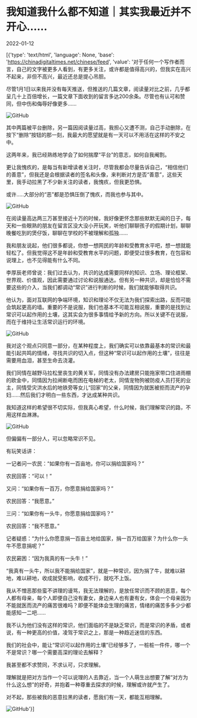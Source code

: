 # 我知道我什么都不知道｜其实我最近并不开心……

2022-01-12

[{'type': 'text/html', 'language': None, 'base': 'https://chinadigitaltimes.net/chinese/feed', 'value': '对于任何一个写作者而言，自己的文字被更多人看到，有更多关注，或许都是值得高兴的，但我实在高兴不起来，非但不高兴，最近还总是提心吊胆。

尽管1月1日以来我并没有每天推送，但推送的几篇文章，阅读量对比之前，几乎都呈几十上百倍增长，一篇文章下面收到的留言多达200余条。尽管也有认可和赞同，但中伤和侮辱好像更多&#8230;&#8230;

![GitHub](https://chinadigitaltimes.net/chinese/files/2022/01/post-675694-61de85f8f34ed.)

其中两篇被平台删除，另一篇因阅读量过高，我担心又遭不测，自己手动删除，在按下“删除”按钮的那一刻，我最大的愿望就是有一天可以不用活在这样的不安之中。

这两年来，我已经熟练地学会了如何揣摩“平台”的意志，如何自我阉割。

更让我愧疚的，是每当有新增读者关注时，尽管我都会尽量告诉自己，“相信他们的善意”，但我还是会根据读者的签名和头像，来判断对方是否“善意”，这些天里，我手动拉黑了不少新关注的读者，我愧疚，但我更恐惧。

或许&#8230;..大部分的“恶”都是恐惧压倒了愧疚，而我也参与其中。

![GitHub](https://chinadigitaltimes.net/chinese/files/2022/01/post-675694-61de85f90674f.)

在阅读量高达两三万甚至接近十万的时候，我好像更怀念那些默默无闻的日子，每天和一些眼熟的朋友在留言区没大没小开玩笑，听他们聊聊孩子的假期计划，聊聊晚餐吃到的煲仔饭，聊聊在学校的不被理解和孤独&#8230;&#8230;

我和朋友说起，他们很多都说，你想一想网民的年龄和受教育水平吧，想一想就能轻松了。但我觉得这不是年龄和受教育水平的问题，即便受过很多教育，在包容和说理上，也不见得能有什么不同。

李厚辰老师曾说：我们过去认为，共识的达成需要同样的知识、立场、理论框架、世界观、价值观，因此需要通过讨论和说服通达。但有另一种共识，却是恰恰不需要这些的介入，当我们都调动“常识”进行判断的时候，我们就能够取得共识。

他认为，面对互联网的争端环境，知识和理论不仅无法为我们探索出路，反而可能会筑起更高的墙。重要的不是说服，我们也基本不可能互相说服，重要的是找到让常识可以起作用的土壤，这其实会为很多事情给予新的方向。所以关键不在说服，而在于维持让生活常识运行的环境。

![GitHub](https://chinadigitaltimes.net/chinese/files/2022/01/post-675694-61de85f90e2b1.)

我对这个观点只同意一部分，在某种程度上，我们确实可以依靠最基本的常识和最能引起共鸣的情绪，寻找共识的切入点，但这种“常识可以起作用的土壤”，往往是需要用血泪，甚至生命去浇灌。

我们同情在越野马拉松里丧生的黄关军，同情没有办法建房只能拖家带口住进雨棚的欧金中，同情因为拉闸断电而困在电梯的老太，同情宠物狗被防疫人员打死的业主，同情受灾洪水后的地铁旁等女儿“回家”的父亲，同情因为就医被拒而流产的孕妇&#8230;&#8230;然后我们才明白一些东西，才达成某种共识。

我知道这样的希望很不切实际，但我真心希望，什么时候，我们理解常识的路，不用这样血淋淋。

![GitHub](https://chinadigitaltimes.net/chinese/files/2022/01/post-675694-61de85f917372.)

但偏偏有一部分人，可以忽略常识不见。

有玩笑话讲：

一记者问一农民：“如果你有一百亩地，你可以捐给国家吗？”

农民回答：“可以！”

又问：“如果你有一百万，你愿意捐给国家吗？”

农民回答：“我愿意。”

三问：“如果你有一头牛，你愿意捐给国家吗？”

农民回答：“我不愿意。”

记者疑惑：“为什么你愿意捐一百亩土地给国家，捐一百万给国家？为什么你一头牛不愿意捐呢？”

农民窘困：“因为我真的有一头牛！”

“我真有一头牛，所以我不能捐给国家”，就是一种常识，因为捐了牛，就难以耕地，难以耕地，收成就受影响，收成不行，就吃不上饭。

我从不憎恶那些蛮不讲理的谩骂，我无法理解的，是放任常识而不顾的恶意，每个人都有母亲，每个人即便自己没有妻女，身边亲人也有妻有女，体会一个母亲因为不能就医而流产的痛苦很难吗？即便不能体会生理的痛苦，情绪的痛苦多多少少都能感知一二吧&#8230;&#8230;

我不认为他们没有这样的常识，他们面临的不是缺乏常识，而是常识的矛盾，或者说，有一种更高的价值，凌驾于常识之上，那是一种趋近迷信的东西。

我们的社会中，能让“常识可以起作用的土壤”已经够多了，一桩桩一件件，哪一个不是常识？哪一个需要高深的理论去解释？

我甚至都不求赞同，不求认可，只求理解。

理解就是把对方当作一个可以说理的人去靠近，当一个人萌生出想要了解“对方为什么这么想”的好奇，并抱着一种尊重去探求的时候，理解或许就产生了。

对不起，那些被我的恶意拉黑的读者，愿我们有一天，都能互相理解。

![GitHub](https://chinadigitaltimes.net/chinese/files/2022/01/post-675694-61de85f92022a.)'}]